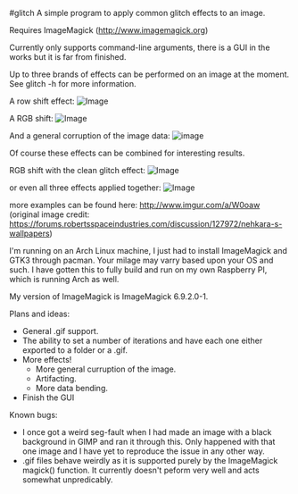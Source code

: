 #glitch
A simple program to apply common glitch effects to an image.

Requires ImageMagick (http://www.imagemagick.org)

Currently only supports command-line arguments, there is a GUI in the works but it is far from finished.

Up to three brands of effects can be performed on an image at the moment. See glitch -h for more information.

A row shift effect: 
![Image](http://i.imgur.com/6RJ2WGh.png)

A RGB shift: 
![Image](http://i.imgur.com/cvkGMrD.png)

And a general corruption of the image data:
![image](http://i.imgur.com/e6LYyOv.png)

Of course these effects can be combined for interesting results.

RGB shift with the clean glitch effect:
![Image](http://i.imgur.com/dtmWgjh.png)

or even all three effects applied together:
![Image](http://i.imgur.com/CP7f79D.png)

more examples can be found here: http://www.imgur.com/a/W0oaw (original image credit: https://forums.robertsspaceindustries.com/discussion/127972/nehkara-s-wallpapers)

I'm running on an Arch Linux machine, I just had to install ImageMagick and GTK3 through pacman. 
Your milage may varry based upon your OS and such.
I have gotten this to fully build and run on my own Raspberry PI, which is running Arch as well.

My version of ImageMagick is ImageMagick 6.9.2.0-1.

Plans and ideas:
  - General .gif support.
  - The ability to set a number of iterations and have each one either exported to a folder or a .gif.
  - More effects!
      - More general curruption of the image.
      - Artifacting.
      - More data bending.
  - Finish the GUI

Known bugs:
  - I once got a weird seg-fault when I had made an image with a black background in GIMP and ran it through this. Only happened with that one image and I have yet to reproduce the issue in any other way. 
  - .gif files behave weirdly as it is supported purely by the ImageMagick magick() function. It currently doesn't peform very well and acts somewhat unpredicably. 
